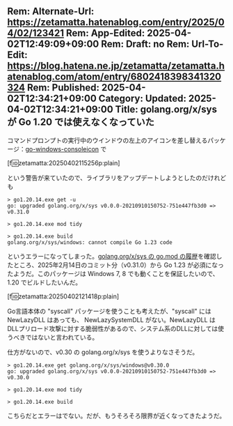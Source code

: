 Rem: Alternate-Url: https://zetamatta.hatenablog.com/entry/2025/04/02/123421
Rem: App-Edited: 2025-04-02T12:49:09+09:00
Rem: Draft: no
Rem: Url-To-Edit: https://blog.hatena.ne.jp/zetamatta/zetamatta.hatenablog.com/atom/entry/6802418398341320324
Rem: Published: 2025-04-02T12:34:21+09:00
Category:
Updated: 2025-04-02T12:34:21+09:00
Title: golang․org/x/sys が Go 1.20 では使えなくなっていた
---
コマンドプロンプトの実行中のウインドウの左上のアイコンを差し替えるパッケージ：[go-windows-consoleicon](https://github.com/nyaosorg/go-windows-consoleicon) で

[f:id:zetamatta:20250402115256p:plain]

という警告が来ていたので、ライブラリをアップデートしようとしたのだけれども

```
> go1.20.14.exe get -u
go: upgraded golang.org/x/sys v0.0.0-20210910150752-751e447fb3d0 => v0.31.0

> go1.20.14.exe mod tidy

> go1.20.14.exe build
golang.org/x/sys/windows: cannot compile Go 1.23 code
```

というエラーになってしまった。[golang.org/x/sys の go.mod の履歴](https://go.googlesource.com/sys/+log/refs/heads/master/go.mod)を確認したところ、2025年2月14日のコミット分（v0.31.0）から Go 1.23 が必須になったようだ。このパッケージは Windows 7, 8 でも動くことを保証したいので、1.20 でビルドしたいんだ。

[f:id:zetamatta:20250402121418p:plain]

Go言語本体の "syscall" パッケージを使うことも考えたが、"syscall" には NewLazyDLL はあっても、 NewLazySystemDLL がない。NewLazyDLL はDLLプリロード攻撃に対する脆弱性があるので、システム系のDLLに対しては使うべきではないと言われている。

仕方がないので、v0.30 の golang.org/x/sys を使うよりなさそうだ。

```
> go1.20.14.exe get golang.org/x/sys/windows@v0.30.0
go: upgraded golang.org/x/sys v0.0.0-20210910150752-751e447fb3d0 => v0.30.0

> go1.20.14.exe mod tidy

> go1.20.14.exe build
```

こちらだとエラーはでない。だが、もうそろそろ限界が近くなってきたようだ。